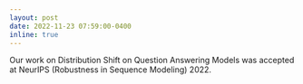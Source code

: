 ```yaml
---
layout: post
date: 2022-11-23 07:59:00-0400 
inline: true
---
```

Our work on Distribution Shift on Question Answering Models was accepted at NeurIPS (Robustness in Sequence Modeling) 2022.


